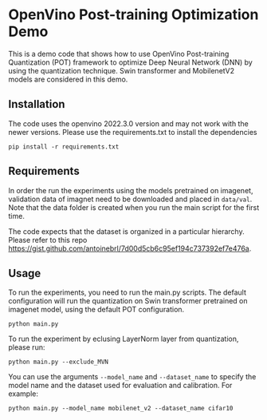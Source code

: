 # OpenVino Post-training Optimization Demo


This is a demo code that shows how to use OpenVino Post-training Quantization (POT) framework to optimize Deep Neural Network (DNN) by using the quantization technique. Swin transformer and MobilenetV2 models are considered in this demo. 

## Installation
The code uses the openvino 2022.3.0 version and may not work with the newer versions. Please use the requirements.txt to install the dependencies

```
pip install -r requirements.txt
```


## Requirements
In order the run the experiments using the models pretrained on imagenet, validation data of imagnet need to be downloaded and placed in ```data/val```. Note that the data folder is created when you run the main script for the first time.

The code expects that the dataset is organized in a particular hierarchy. Please refer to this repo  https://gist.github.com/antoinebrl/7d00d5cb6c95ef194c737392ef7e476a. 

## Usage 
To run the experiments, you need to run the main.py scripts. 
The default configuration will run the quantization on Swin transformer pretrained on imagenet model, using the default POT configuration. 

```
python main.py
```

To run the experiment by eclusing LayerNorm layer from quantization, please run: 

```
python main.py --exclude_MVN 
```

You can use the arguments ```--model_name``` and ```--dataset_name``` to specify the model name and the dataset used for evaluation and calibration. For example: 

```
python main.py --model_name mobilenet_v2 --dataset_name cifar10
```
